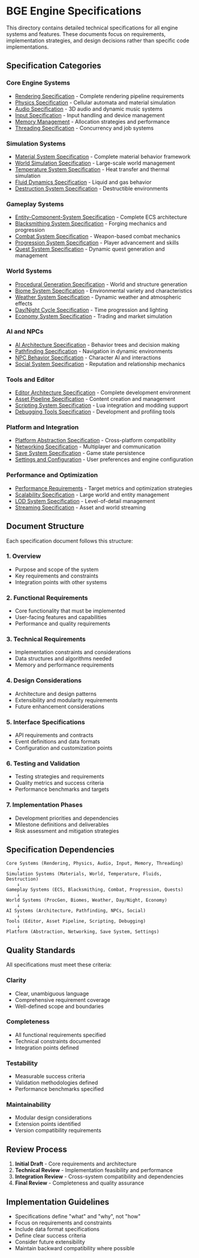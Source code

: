 # BGE Engine Specifications

This directory contains detailed technical specifications for all engine systems and features. These documents focus on requirements, implementation strategies, and design decisions rather than specific code implementations.

## Specification Categories

### Core Engine Systems
- [Rendering Specification](rendering-spec.md) - Complete rendering pipeline requirements
- [Physics Specification](physics-spec.md) - Cellular automata and material simulation
- [Audio Specification](audio-spec.md) - 3D audio and dynamic music systems
- [Input Specification](input-spec.md) - Input handling and device management
- [Memory Management](memory-spec.md) - Allocation strategies and performance
- [Threading Specification](threading-spec.md) - Concurrency and job systems

### Simulation Systems
- [Material System Specification](material-system-spec.md) - Complete material behavior framework
- [World Simulation Specification](world-simulation-spec.md) - Large-scale world management
- [Temperature System Specification](temperature-spec.md) - Heat transfer and thermal simulation
- [Fluid Dynamics Specification](fluid-dynamics-spec.md) - Liquid and gas behavior
- [Destruction System Specification](destruction-spec.md) - Destructible environments

### Gameplay Systems
- [Entity-Component-System Specification](ecs-spec.md) - Complete ECS architecture
- [Blacksmithing System Specification](blacksmithing-spec.md) - Forging mechanics and progression
- [Combat System Specification](combat-spec.md) - Weapon-based combat mechanics
- [Progression System Specification](progression-spec.md) - Player advancement and skills
- [Quest System Specification](quest-spec.md) - Dynamic quest generation and management

### World Systems
- [Procedural Generation Specification](procgen-spec.md) - World and structure generation
- [Biome System Specification](biome-spec.md) - Environmental variety and characteristics
- [Weather System Specification](weather-spec.md) - Dynamic weather and atmospheric effects
- [Day/Night Cycle Specification](daynight-spec.md) - Time progression and lighting
- [Economy System Specification](economy-spec.md) - Trading and market simulation

### AI and NPCs
- [AI Architecture Specification](ai-architecture-spec.md) - Behavior trees and decision making
- [Pathfinding Specification](pathfinding-spec.md) - Navigation in dynamic environments
- [NPC Behavior Specification](npc-behavior-spec.md) - Character AI and interactions
- [Social System Specification](social-spec.md) - Reputation and relationship mechanics

### Tools and Editor
- [Editor Architecture Specification](editor-spec.md) - Complete development environment
- [Asset Pipeline Specification](asset-pipeline-spec.md) - Content creation and management
- [Scripting System Specification](scripting-spec.md) - Lua integration and modding support
- [Debugging Tools Specification](debugging-spec.md) - Development and profiling tools

### Platform and Integration
- [Platform Abstraction Specification](platform-spec.md) - Cross-platform compatibility
- [Networking Specification](networking-spec.md) - Multiplayer and communication
- [Save System Specification](save-spec.md) - Game state persistence
- [Settings and Configuration](settings-spec.md) - User preferences and engine configuration

### Performance and Optimization
- [Performance Requirements](performance-spec.md) - Target metrics and optimization strategies
- [Scalability Specification](scalability-spec.md) - Large world and entity management
- [LOD System Specification](lod-spec.md) - Level-of-detail management
- [Streaming Specification](streaming-spec.md) - Asset and world streaming

## Document Structure

Each specification document follows this structure:

### 1. Overview
- Purpose and scope of the system
- Key requirements and constraints
- Integration points with other systems

### 2. Functional Requirements
- Core functionality that must be implemented
- User-facing features and capabilities
- Performance and quality requirements

### 3. Technical Requirements
- Implementation constraints and considerations
- Data structures and algorithms needed
- Memory and performance requirements

### 4. Design Considerations
- Architecture and design patterns
- Extensibility and modularity requirements
- Future enhancement considerations

### 5. Interface Specifications
- API requirements and contracts
- Event definitions and data formats
- Configuration and customization points

### 6. Testing and Validation
- Testing strategies and requirements
- Quality metrics and success criteria
- Performance benchmarks and targets

### 7. Implementation Phases
- Development priorities and dependencies
- Milestone definitions and deliverables
- Risk assessment and mitigation strategies

## Specification Dependencies

```
Core Systems (Rendering, Physics, Audio, Input, Memory, Threading)
    ↓
Simulation Systems (Materials, World, Temperature, Fluids, Destruction)
    ↓
Gameplay Systems (ECS, Blacksmithing, Combat, Progression, Quests)
    ↓
World Systems (ProcGen, Biomes, Weather, Day/Night, Economy)
    ↓
AI Systems (Architecture, Pathfinding, NPCs, Social)
    ↓
Tools (Editor, Asset Pipeline, Scripting, Debugging)
    ↓
Platform (Abstraction, Networking, Save System, Settings)
```

## Quality Standards

All specifications must meet these criteria:

### Clarity
- Clear, unambiguous language
- Comprehensive requirement coverage
- Well-defined scope and boundaries

### Completeness
- All functional requirements specified
- Technical constraints documented
- Integration points defined

### Testability
- Measurable success criteria
- Validation methodologies defined
- Performance benchmarks specified

### Maintainability
- Modular design considerations
- Extension points identified
- Version compatibility requirements

## Review Process

1. **Initial Draft** - Core requirements and architecture
2. **Technical Review** - Implementation feasibility and performance
3. **Integration Review** - Cross-system compatibility and dependencies
4. **Final Review** - Completeness and quality assurance

## Implementation Guidelines

- Specifications define "what" and "why", not "how"
- Focus on requirements and constraints
- Include data format specifications
- Define clear success criteria
- Consider future extensibility
- Maintain backward compatibility where possible